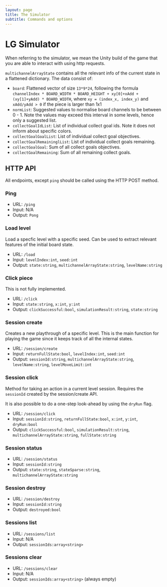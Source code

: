 ```yaml
---
layout: page
title: The Simulator
subtitle: Commands and options
---
```



# LG Simulator

When referring to the simulator, we mean the Unity build of the game that you are able to interact with using http requests.

`multichannelArrayState` contains all the relevant info of the current state in a flattened dictionary. The data consist of:
* `board`: Flattened vector of size `13*9*24`, following the formula `channelIndex * BOARD_WIDTH * BOARD_HEIGHT + xy[0]+xAdd + (xy[1]+yAdd) * BOARD_WIDTH`, where `xy = (index_x, index_y)` and `xAdd/yAdd > 0` if the piece is larger than 1x1
* `normList`: Suggested values to normalise board channels to be between 0 - 1. Note the values may exceed this interval in some levels, hence only a suggested list. 
* `collectGoalIdList`: List of individual collect goal ids. Note it does not inform about specific colors.
* `collectGoalGoalList`: List of individual collect goal objectives.
* `collectGoalRemaininglList`: List of individual collect goals remaining.
* `collectGoalGoal`: Sum of all collect goals objectives.
* `collectGoalRemaining`: Sum of all remaining collect goals.




## HTTP API

All endpoints, except `ping` should be called using the HTTP POST method.

### Ping

* URL: `/ping`
* Input: N/A
* Output: `Pong`

### Load level

Load a specfic level with a specific seed. Can be used to extract relevant features of the initial board state.

* URL: `/load`
* Input: `levelIndex:int`, `seed:int`
* Output: `state:string`, `multichannelArrayState:string`, `levelName:string`

### Click piece

This is not fully implemented.
* URL: `/click`
* Input: `state:string`, `x:int`, `y:int`
* Output: `clickSuccessful:bool`, `simulationResult:string`, `state:string`

### Session create

Creates a new playthrough of a specific level. This is the main function for playing the game since it keeps track of all the internal states.


* URL: `/session/create`
* Input: `returnFullState:bool`, `levelIndex:int`, `seed:int`
* Output: `sessionId:string`, `multichannelArrayState:string`, `levelName:string`, `levelMoveLimit:int`

### Session click

Method for taking an action in a current level session. Requires the `sessionId` created by the session/create API.

It is also possible to do a one-step look-ahead by using the `dryRun` flag.

* URL: `/session/click`
* Input: `sessionId:string`, `returnFullState:bool`, `x:int`, `y:int`, `dryRun:bool`
* Output: `clickSuccessful:bool`, `simulationResult:string`, `multichannelArrayState:string`, `fullState:string`

### Session status

* URL: `/session/status`
* Input: `sessionId:string`
* Output: `state:string`, `stateSparse:string`, `multichannelArrayState:string`

### Session destroy

* URL: `/session/destroy`
* Input: `sessionId:string`
* Output: `destroyed:bool`

### Sessions list

* URL: `/sessions/list`
* Input: N/A
* Output: `sessionIds:array<string>`

### Sessions clear

* URL: `/sessions/clear`
* Input: N/A
* Output: `sessionIds:array<string>` (always empty)
